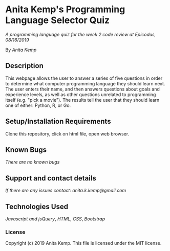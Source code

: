 # Anita Kemp's Programming Language Selector Quiz

 _A programming language quiz for the week 2 code review at Epicodus, 08/16/2019_

 By _Anita Kemp_

## Description
This webpage allows the user to answer a series of five questions in order to determine what computer programming language they should learn next. The user enters their name, and then answers questions about goals and experience levels, as well as other questions unrelated to programming itself (e.g. "pick a movie"). The results tell the user that they should learn one of either: Python, R, or Go.

## Setup/Installation Requirements
Clone this repository, click on html file, open web browser.

## Known Bugs

_There are no known bugs_

## Support and contact details

_If there are any issues contact: anita.k.kemp@gmail.com_

## Technologies Used
_Javascript and jsQuery_,
_HTML_,
_CSS_,
_Bootstrap_

### License

Copyright (c) 2019 Anita Kemp.
This file is licensed under the MIT license.
